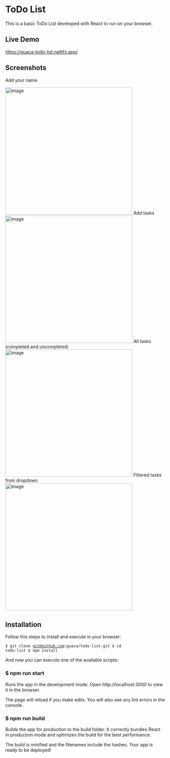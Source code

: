 # ToDo List
This is a basic ToDo List developed with React to run on your browser. 

## Live Demo
https://guaca-todo-list.netlify.app/
​
## Screenshots
Add your name

<img width="400" alt="image" src="https://user-images.githubusercontent.com/7644895/153723699-4d88d45b-c189-4130-9a1b-4684b6933412.png">
Add tasks

<img width="400" alt="image" src="https://user-images.githubusercontent.com/7644895/153723750-84640eb7-6e71-4c65-b3a1-ba0736977112.png">
All tasks (completed and uncompleted)

<img width="400" alt="image" src="https://user-images.githubusercontent.com/7644895/153723780-5b7d3547-23cd-482e-a4e2-30a7ee44ae39.png">
Filtered tasks from dropdown

<img width="400" alt="image" src="https://user-images.githubusercontent.com/7644895/153723807-ed433762-48b1-48c1-b73b-de5dd5f6aa13.png">
​

## Installation
Follow this steps to install and execute in your browser:

<code><pre>$ git clone git@github.com:guaca/todo-list.git
$ cd todo-list
$ npm install
</pre></code>

And now you can execute one of the available scripts: 
​
### $ npm run start
Runs the app in the development mode.
Open http://localhost:3000 to view it in the browser.

The page will reload if you make edits.
You will also see any lint errors in the console.

### $ npm run build
Builds the app for production to the build folder.
It correctly bundles React in production mode and optimizes the build for the best performance.

The build is minified and the filenames include the hashes.
Your app is ready to be deployed!
​
